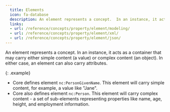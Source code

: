 ```yaml
---
  title: Elements
  icon: fa-database
  description: An element represents a concept.  In an instance, it acts as a container  that may carry either a simple value or an object, and optionally attributes.
  links:
  - url: /reference/concepts/property/element/modeling/
  - url: /reference/concepts/property/element/xml/
  - url: /reference/concepts/property/element/json/
---
```


An element represents a concept.  In an instance, it acts as a container that may carry either simple content (a value) or complex content (an object).  In either case, an element can also carry attributes.

{: .example}
- Core defines element `nc:PersonGivenName`.  This element will carry simple content, for example, a value like "Jane".
- Core also defines element `nc:Person`.  This element will carry complex content - a set of sub-elements representing properties like name, age, height, and employment information.

<!--more-->
